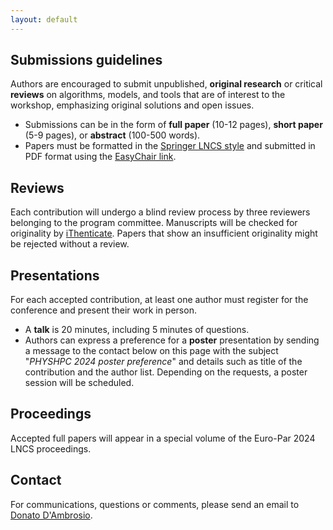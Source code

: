 ```yaml
---
layout: default
---
```


<!--
# Call for papers

Research in natural sciences like physics and chemistry is increasingly moving towards massive use of high-performance computing systems to numerically solve problems for which no analytical solutions are known. We are currently at an unprecedented favorable juncture in Europe due to the investments made through the Horizon Europe Programme, which has invested substantial resources in constructing high-performance computing infrastructure to achieve Exa-scale capabilities. In this scenario, it is crucial to design codes to exploit the overall set of available resources optimally, permitting them to scale to wider and finer domains in both space and time, thus enabling more insightful applications to natural sciences. Scientific codes sometimes suffer from the lack of state-of-the-art solutions proposed by computer science, like optimized data structures reducing memory space footprint, fast stencil algorithms, and conflict-free write procedures specifically developed for many-core accelerators like GPUs or load-balancing routines for both when and how to load balance for high-performance computing clusters. Nevertheless, such codes often embed original algorithmic solutions and data structures that could inspire the development of new algorithms and tools or improve existing ones in computer science. The encounter between natural science and computer science could represent an enriching opportunity for all disciplines involved. Aiming to feed this collaboration, the workshop is intended to be an interdisciplinary forum for comparison and discussion between natural science and computer science to establish a synergy between these disciplines and favour the advancement of knowledge in each of them. Authors are encouraged to submit original, unpublished research or critical reviews on algorithms, models and tools for parallel computing applied to scientific problems with emphasis on original solutions and open issues.

**Topics of interest** include, but are not limited to:

- Emerging and high-performance computing in complex systems modelling and simulation using FDM, PIC, Cellular Automata and other methods
- High-performance technologies, such as MPI, OpenMP, CUDA, and Sycl, for scientific applications 
- Hardware approaches (e.g., FPGAs, Neuromorphic computing) of high-performance computing in modeling and simulation
- Optimization algorithms related to parallel simulation of scientific applications, such as synchronization, load balancing, coarse grain optimization
- Performance models and their integration into the design of efficient parallel algorithms for heterogeneous platforms
- High-performance software libraries for scientific applications (Blas, ScaLAPACK, MAGMA, Plasma, GROMACS, Quantum Espresso, Yambo)
- Simulation of quantum systems in HPC and quantum computing, quantum reservoir computing
- Many-body systems
- Computational chemistry and quantum chemistry
- High-performance simulation of fluids and plasma

-->

## Submissions guidelines
Authors are encouraged to submit unpublished, **original research** or critical **reviews** on algorithms, models, and tools that are of interest to the workshop, emphasizing original solutions and open issues.

- Submissions can be in the form of **full paper** (10-12 pages), **short paper** (5-9 pages), or **abstract** (100-500 words). 
- Papers must be formatted in the [Springer LNCS style](https://www.springer.com/gp/computer-science/lncs/conference-proceedings-guidelines) and submitted in PDF format using the [EasyChair link](https://easychair.org/conferences/?conf=europar24-ws-phd-poster-whpc).

## Reviews 
Each contribution will undergo a blind review process by three reviewers belonging to the program committee. 
Manuscripts will be checked for originality by [iThenticate](https://www.ithenticate.com/). Papers that show an insufficient originality might be rejected without a review. 

## Presentations
For each accepted contribution, at least one author must register for the conference and present their work in person.

- A **talk** is 20 minutes, including 5 minutes of questions.
- Authors can express a preference for a **poster** presentation by sending a message to the contact below on this page with the subject "*PHYSHPC 2024 poster preference*" and details such as title of the contribution and the author list. Depending on the requests, a poster session will be scheduled.

## Proceedings
Accepted full papers will appear in a special volume of the Euro-Par 2024 LNCS proceedings.


## Contact

For communications, questions or comments, please send an email to [Donato D'Ambrosio](mailto:donato.dambrosio@unical.it).

<script type="text/javascript">
var d = "abcdefghijklmnopqrstuvwxyzABCDEFGHIJKLMNOPQRSTUVWXYZ0123456789@_-+.";
var s = "FU4SEFKOYg9osdgvuCAuLFX"
var r = ""
for (var i = 0; i < s.length; i++) r += d.charAt((((d.indexOf(s.charAt(i)) - (3 * i + 31)) + 3 * d.length) % d.length));
document.getElementById("cntc").textContent = r;
</script>
